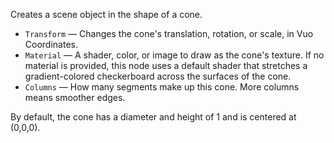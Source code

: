 Creates a scene object in the shape of a cone.

   - `Transform` — Changes the cone's translation, rotation, or scale, in Vuo Coordinates.
   - `Material` — A shader, color, or image to draw as the cone's texture.  If no material is provided, this node uses a default shader that stretches a gradient-colored checkerboard across the surfaces of the cone.
   - `Columns` — How many segments make up this cone.  More columns means smoother edges.

By default, the cone has a diameter and height of 1 and is centered at (0,0,0).
